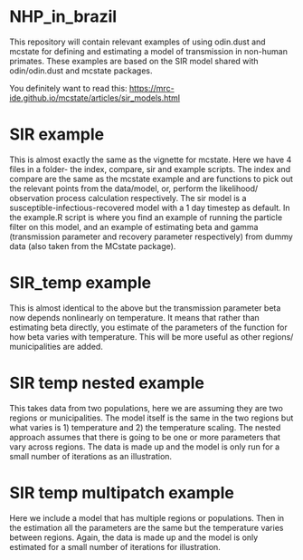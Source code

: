 # NHP_in_brazil

This repository will contain relevant examples of using odin.dust and mcstate for defining and estimating a model of transmission in non-human primates. These examples are based on the SIR model shared with odin/odin.dust and mcstate packages.

You definitely want to read this: https://mrc-ide.github.io/mcstate/articles/sir_models.html 

# SIR example
This is almost exactly the same as the vignette for mcstate. Here we have 4 files in a folder- the index, compare, sir and example scripts. The index and compare are the same as the mcstate example and are functions to pick out the relevant points from the data/model, or, perform the likelihood/ observation process calculation respectively. The sir model is a susceptible-infectious-recovered model with a 1 day timestep as default. In the example.R script is where you find an example of running the particle filter on this model, and an example of estimating beta and gamma (transmission parameter and recovery parameter respectively) from dummy data (also taken from the MCstate package).

# SIR_temp example
This is almost identical to the above but the transmission parameter beta now depends nonlinearly on temperature. It means that rather than estimating beta directly, you estimate of the parameters of the function for how beta varies with temperature. This will be more useful as other regions/ municipalities are added.

# SIR temp nested example
This takes data from two populations, here we are assuming they are two regions or municipalities. The model itself is the same in the two regions but what varies is 1) temperature and 2) the temperature scaling. The nested approach assumes that there is going to be one or more parameters that vary across regions. The data is made up and the model is only run for a small number of iterations as an illustration.

# SIR temp multipatch example
Here we include a model that has multiple regions or populations. Then in the estimation all the parameters are the same but the temperature varies between regions. Again, the data is made up and the model is only estimated for a small number of iterations for illustration. 
